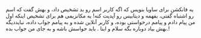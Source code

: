 یه فانکشن برای ساویا بنویس که اگه کاربر اسم رو بد تشخیص داد، و بهش گفت که اسم رو اشتباه گفتی، بفهمه و دیتابیس رو آپدیت کنه!
یه مکانزیمی هم برای تشخیص اینکه اول من پیام دادم و پیامم درخواستی بوده، و کاربر آنلاین شده و به پیامم جواب داده، نبایددیگه بهش بیاد دوباره بگه سلام و اینا . باید حواسش باشه و به جای من جواب بده.!